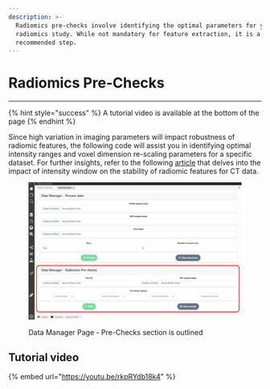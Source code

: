 ```yaml
---
description: >-
  Radiomics pre-checks involve identifying the optimal parameters for your
  radiomics study. While not mandatory for feature extraction, it is a
  recommended step.
---
```


# Radiomics Pre-Checks

***

{% hint style="success" %}
A tutorial video is available at the bottom of the page
{% endhint %}

Since high variation in imaging parameters will impact robustness of radiomic features, the following code will assist you in identifying optimal intensity ranges and voxel dimension re-scaling parameters for a specific dataset. For further insights, refer to the following [article](https://doi.org/10.1016/j.ejmp.2021.07.023) that delves into the impact of intensity window on the stability of radiomic features for CT data.

<figure><img src="../../../.gitbook/assets/DataManagerPreChecks (1).png" alt=""><figcaption><p>Data Manager Page - Pre-Checks section is outlined</p></figcaption></figure>

## Tutorial video

{% embed url="https://youtu.be/rkpRYdb18k4" %}
